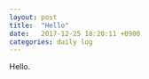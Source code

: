 ```yaml
---
layout: post
title:  "Hello"
date:   2017-12-25 18:20:11 +0900
categories: daily log
---
```

Hello.
